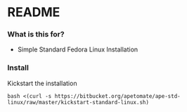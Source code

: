 # README #

### What is this for? ###

* Simple Standard Fedora Linux Installation

### Install ###
Kickstart the installation
```shell
bash <(curl -s https://bitbucket.org/apetomate/ape-std-linux/raw/master/kickstart-standard-linux.sh)
```
